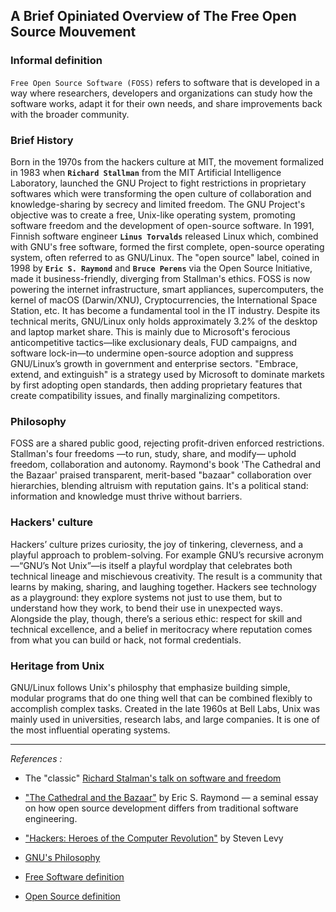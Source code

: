 
## A Brief Opiniated Overview of The Free Open Source Mouvement

### Informal definition

`Free Open Source Software (FOSS)` refers to software that is developed in a way where researchers, developers and organizations can study how the software works, adapt it for their own needs, and share improvements back with the broader community.

### Brief History

Born in the 1970s from the hackers culture at MIT, the movement formalized in 1983 when **`Richard Stallman`** from the MIT Artificial Intelligence Laboratory, launched the GNU Project to fight restrictions in proprietary softwares which were transforming the open culture of collaboration and knowledge-sharing by secrecy and limited freedom. The GNU Project's objective was to create a free, Unix-like operating system, promoting software freedom and the development of open-source software. In 1991, Finnish software engineer **`Linus Torvalds`** released Linux which, combined with GNU's free software, formed the first complete, open-source operating system, often referred to as GNU/Linux. The "open source" label, coined in 1998 by **`Eric S. Raymond`** and **`Bruce Perens`** via the Open Source Initiative, made it business-friendly, diverging from Stallman's ethics. FOSS is now powering the internet infrastructure, smart appliances, supercomputers, the kernel of macOS (Darwin/XNU), Cryptocurrencies, the International Space Station, etc. It has become a fundamental tool in the IT industry. Despite its technical merits, GNU/Linux only holds approximately 3.2% of the desktop and laptop market share. This is mainly due to Microsoft's ferocious anticompetitive tactics—like exclusionary deals, FUD campaigns, and software lock-in—to undermine open-source adoption and suppress GNU/Linux’s growth in government and enterprise sectors. "Embrace, extend, and extinguish" is a strategy used by Microsoft to dominate markets by first adopting open standards, then adding proprietary features that create compatibility issues, and finally marginalizing competitors.

### Philosophy

FOSS are a shared public good, rejecting profit-driven enforced restrictions. Stallman's four freedoms —to run, study, share, and modify— uphold freedom, collaboration and autonomy. Raymond's book 'The Cathedral and the Bazaar' praised transparent, merit-based "bazaar" collaboration over hierarchies, blending altruism with reputation gains. It's a political stand: information and knowledge must thrive without barriers.

### Hackers' culture

Hackers’ culture prizes curiosity, the joy of tinkering, cleverness, and a playful approach to problem-solving. For example GNU’s recursive acronym—“GNU’s Not Unix”—is itself a playful wordplay that celebrates both technical lineage and mischievous creativity. The result is a community that learns by making, sharing, and laughing together. Hackers see technology as a playground: they explore systems not just to use them, but to understand how they work, to bend their use in unexpected ways. Alongside the play, though, there’s a serious ethic: respect for skill and technical excellence, and a belief in meritocracy where reputation comes from what you can build or hack, not formal credentials.

### Heritage from Unix
GNU/Linux follows Unix's philosphy that emphasize building simple, modular programs that do one thing well that can be combined flexibly to accomplish complex tasks. Created in the late 1960s at Bell Labs, Unix was mainly used in universities, research labs, and large companies. It is one of the most influential operating systems.

---

_References :_

- The "classic" [Richard Stalman's talk on software and freedom](https://www.gnu.org/audio-video/philosophy-recordings.html#rms-201404070)

- ["The Cathedral and the Bazaar"](https://www.oreilly.com/library/view/the-cathedral/0596001088/) by Eric S. Raymond — a seminal essay on how open source development differs from traditional software engineering.

- ["Hackers: Heroes of the Computer Revolution"](https://www.stevenlevy.com/hackers-heroes-of-the-computer-revolution) by Steven Levy

- [GNU's Philosophy](https://www.gnu.org/philosophy)

- [Free Software definition](https://www.gnu.org/philosophy/free-sw.html)

- [Open Source definition](https://opensource.org/osd)
